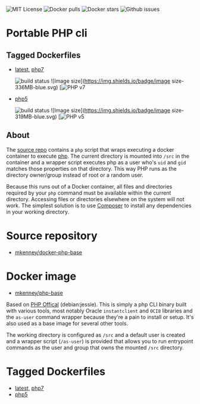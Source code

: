 ![MIT License](https://img.shields.io/github/license/mkenney/docker-php-base.svg) ![Docker pulls](https://img.shields.io/docker/pulls/mkenney/php-base.svg) ![Docker stars](https://img.shields.io/docker/stars/mkenney/php-base.svg) ![Github issues](https://img.shields.io/github/issues-raw/mkenney/docker-php-base.svg)

# Portable PHP cli

## Tagged Dockerfiles

* [latest](https://github.com/mkenney/docker-php-base/blob/master/Dockerfile), [php7](https://github.com/mkenney/docker-php-base/blob/master/Dockerfile)

  ![build status](https://travis-ci.org/mkenney/docker-php-base.svg?branch=master) ![Image size](https://img.shields.io/badge/image size-336MB-blue.svg) [![PHP v7](https://img.shields.io/badge/PHP-v7.0.8-8892bf.svg)

* [php5](https://github.com/mkenney/docker-php-base/blob/php5/Dockerfile)

  ![build status](https://travis-ci.org/mkenney/docker-php-base.svg?branch=php5) ![Image size](https://img.shields.io/badge/image size-319MB-blue.svg) [![PHP v5](https://img.shields.io/badge/PHP-v5.6.21-8892bf.svg)

## About

The [source repo](https://github.com/mkenney/docker-php-base) contains a `php` script that wraps executing a docker container to execute [php](https://php.net/). The current directory is mounted into `/src` in the container and a wrapper script executes php as a user who's `uid` and `gid` matches those properties on that directory. This way PHP runs as the directory owner/group instead of root or a random user.

Because this runs out of a Docker container, all files and directories required by your `php` command must be available within the current directory. Accessing files or directories elsewhere on the system will not work. The simplest solution is to use [Composer](https://hub.docker.com/r/mkenney/composer/) to install any dependencies in your working directory.

# Source repository

* [mkenney/docker-php-base](https://github.com/mkenney/docker-php-base)

# Docker image

* [mkenney/php-base](https://hub.docker.com/r/mkenney/php-base/)

Based on [PHP Offical](https://hub.docker.com/_/php/) (debian:jessie). This is simply a php CLI binary built with various tools, most notably Oracle `instantclient` and `OCI8` libraries and the `as-user` command wrapper because they're a pain to install or setup. It's also used as a base image for several other tools.

The working directory is configured as `/src` and a default user is created and a wrapper script (`/as-user`) is provided that allows you to run entrypoint commands as the user and group that owns the mounted `/src` directory.

# Tagged Dockerfiles

* [latest](https://github.com/mkenney/docker-php-base/blob/master/Dockerfile), [php7](https://github.com/mkenney/docker-php-base/blob/master/Dockerfile)
* [php5](https://github.com/mkenney/docker-php-base/blob/php5/Dockerfile)
